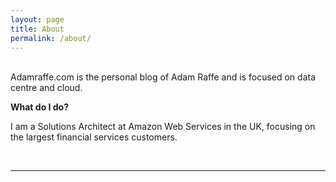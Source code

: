 ```yaml
---
layout: page
title: About
permalink: /about/
---
```



<br/>
Adamraffe.com is the personal blog of Adam Raffe and is focused on data centre and cloud.

**What do I do?**

I am a Solutions Architect at Amazon Web Services in the UK, focusing on the largest financial services customers. 


<br/>
<hr/>
<br/>
<span class="contacticon center">
	<a href="http://uk.linkedin.com/in/adamraffe" target="_blank"><i class="fa fa-linkedin-square"></i></a>
	<a href="https://twitter.com/adamraffe" target="_blank"><i class="fa fa-twitter-square"></i></a>
</span>

